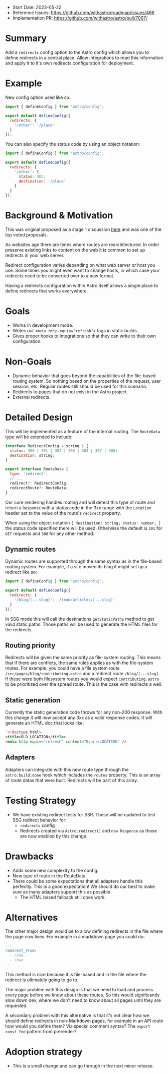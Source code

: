 <!--
  Note: You are probably looking for `stage-1--discussion-template.md`!
  This template is reserved for anyone championing an already-approved proposal.

  Community members who would like to propose an idea or feature should begin
  by creating a GitHub Discussion. See the repo README.md for more info.

  To use this template: create a new, empty file in the repo under `proposals/${ID}.md`.
  Replace `${ID}` with the official accepted proposal ID, found in the GitHub Issue
  of the accepted proposal.
-->

- Start Date: 2023-05-22
- Reference Issues: https://github.com/withastro/roadmap/issues/466
- Implementation PR: https://github.com/withastro/astro/pull/7067/

# Summary

Add a `redirects` config option to the Astro config which allows you to define redirects in a central place. Allow integrations to read this information and apply it to it's own redirects configuration for deployment.

# Example

New config option used like so:

```js
import { defineConfig } from 'astro/config';

export default defineConfig({
  redirects: {
    '/other': '/place'
  }
});
```

You can also specify the status code by using an object notation:

```js
import { defineConfig } from 'astro/config';

export default defineConfig({
  redirects: {
    '/other': {
      status: 302,
      destination: '/place'
    }
  }
});
```

# Background & Motivation

This was original proposed as a stage 1 discussion [here](https://github.com/withastro/roadmap/discussions/319) and was one of the top voted proposals.

As websites age there are times where routes are rearchitectured. In order preserve existing links to content on the web it is common to set up redirects in your web server.

Redirect configuration varies depending on what web server or host you use. Some times you might even want to change hosts, in which case your redirects need to be converted over to a new format.

Having a redirects configuration within Astro itself allows a single place to define redirects that works everywhere.
# Goals

- Works in development mode.
- Writes out `<meta http-equiv="refresh">` tags in static builds.
- Gives proper hooks to integrations so that they can write to their own configuration.

# Non-Goals

- Dynamic behavior that goes beyond the capabilities of the file-based routing system. So nothing based on the properties of the request, user session, etc. Regular routes still should be used for this scenario.
- Redirects to pages that do not exist in the Astro project.
- External redirects.

# Detailed Design

This will be implemented as a feature of the internal routing. The `RouteData` type will be extended to include:

```js
interface RedirectConfig = string | {
  status: 300 | 301 | 302 | 303 | 304 | 307 | 308;
  destination: string;
}

export interface RouteData {
  type: 'redirect';
  // ...
  redirect?: RedirectConfig;
  redirectRoute?: RouteData;
}
```

Our core rendering handles routing and will detect this type of route and return a `Response` with a status code in the 3xx range with the `Location` header set to the value of the route's `redirect` property.

When using the object notation `{ destination: string; status: number; }` the status code specified there will be used. Otherwise the default is `301` for `GET` requests and `308` for any other method.

## Dynamic routes

Dynamic routes are supported through the same syntax as in the file-based routing system. For example, if a site moved its blog it might set up a redirect like so:

```js
import { defineConfig } from 'astro/config';

export default defineConfig({
  redirects: {
    '/blog/[...slug]': '/team/articles/[...slug]'
  }
});
```

In SSG mode this will call the destinations `getStaticPaths` method to get valid static paths. Those paths will be used to generate the HTML files for the redirects.

## Routing priority

Redirects will be given the same priority as file-system routing. This means that if there are conflicts, the same rules applies as with the file-system routes. For example, you could have a file system route `/src/pages/blog/contributing.astro` and a redirect route `/blog/[...slug]`. If these were both filesystem routes you would expect `contributing.astro` to be prioritized over the spread route. This is the case with redirects a well.

## Static generation

Currently the static generation code throws for any non-200 response. With this change it will now accept any 3xx as a valid response codes. It will generate an HTML doc that looks like:

```html
`<!doctype html>
<title>OLD_LOCATION</title>
<meta http-equiv="refresh" content="0;url=LOCATION" />
```

## Adapters

Adapters can integrate with this new route type through the `astro:build:done` hook which includes the `routes` property. This is an array of route datas that were built. Redirects will be part of this array.

# Testing Strategy

- We have existing redirect tests for SSR. These will be updated to test SSG redirect behavior for:
  - `redirects` config
  - Redirects created via `Astro.redirect()` and `new Response` as those are now enabled by this change.

# Drawbacks

- Adds some new complexity to the config.
- New type of route in the RouteData.
- There could be some expectations that all adapters handle this perfectly. This is a good expectation! We should do our best to make sure as many adapters support this as possible.
  - The HTML based fallback still does work.

# Alternatives

The other major design would be to allow defining redirects in the file where the page now lives. For example in a markdown page you could do:

```md
---
redirect_from:
  - /one
  - /two
---
```

This method is nice because it is file-based and in the file where the redirect is ultimately going to go to.

The major problem with this design is that we need to load and process every page before we know about these routes. So this would significantly slow down dev, where we don't need to know about all pages until they are requested.

A secondary problem with this alternative is that it's not clear how we should define redirects in non-Markdown pages, for example in an API route how would you define them? Via special comment syntax? The `export const foo` pattern from prerender?

# Adoption strategy

- This is a small change and can go through in the next minor release.